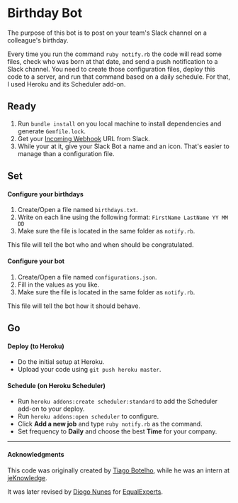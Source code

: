 # Birthday Bot

The purpose of this bot is to post on your team's Slack channel on a colleague's birthday.

Every time you run the command `ruby notify.rb` the code will read some files, check who was born at that date, and send a push notification to a Slack channel. You need to create those configuration files, deploy this code to a server, and run that command based on a daily schedule. For that, I used Heroku and its Scheduler add-on.

## Ready

1. Run `bundle install` on you local machine to install dependencies and generate `Gemfile.lock`.
2. Get your [Incoming Webhook](https://api.slack.com/incoming-webhooks) URL from Slack.
3. While your at it, give your Slack Bot a name and an icon. That's easier to manage than a configuration file.

## Set

#### Configure your birthdays

1. Create/Open a file named `birthdays.txt`.
2. Write on each line using the following format: `FirstName LastName YY MM DD`
3. Make sure the file is located in the same folder as `notify.rb`.

This file will tell the bot who and when should be congratulated.

#### Configure your bot

1. Create/Open a file named `configurations.json`.
2. Fill in the values as you like.
3. Make sure the file is located in the same folder as `notify.rb`.

This file will tell the bot how it should behave.

## Go

#### Deploy (to Heroku)

- Do the initial setup at Heroku.
- Upload your code using `git push heroku master`.

#### Schedule (on Heroku Scheduler)

- Run `heroku addons:create scheduler:standard` to add the Scheduler add-on to your deploy.
- Run `heroku addons:open scheduler` to configure.
- Click **Add a new job** and type `ruby notify.rb` as the command.
- Set frequency to **Daily** and choose the best **Time** for your company.

--------------------------------------------------------------------------------

#### Acknowledgments

This code was originally created by [Tiago Botelho](https://github.com/tiagonbotelho), while he was an intern at [jeKnowledge](http://jeknowledge.pt/).

It was later revised by [Diogo Nunes](http://www.diogonunes.com/) for [EqualExperts](https://www.equalexperts.com/).
